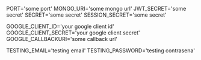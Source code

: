 PORT='some port'
MONGO_URI='some mongo url'
JWT_SECRET='some secret'
SECRET='some secret'
SESSION_SECRET='some secret'

GOOGLE_CLIENT_ID='your google client id'
GOOGLE_CLIENT_SECRET='your google client secret'
GOOGLE_CALLBACKURI='some callback url'

TESTING_EMAIL='testing email'
TESTING_PASSWORD='testing contrasena'